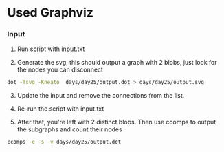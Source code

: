 # Used Graphviz

### Input

1. Run script with input.txt

2. Generate the svg, this should output a graph with 2 blobs, just look for the nodes you can disconnect

```bash
dot -Tsvg -Kneato  days/day25/output.dot > days/day25/output.svg
```

3. Update the input and remove the connections from the list.

4. Re-run the script with input.txt

5. After that, you're left with 2 distinct blobs. Then use ccomps to output the subgraphs and count their nodes

```bash
ccomps -e -s -v days/day25/output.dot
```
